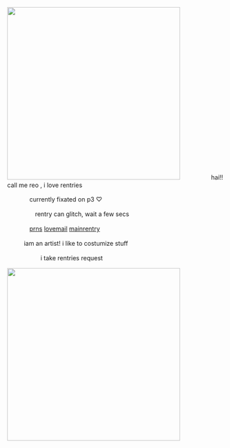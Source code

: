 <img src="https://i.imgur.com/BHy6Vjd.png&=80" width="400">
ㅤ
ㅤㅤㅤㅤhai!! call me reo , i love rentries

ㅤㅤㅤㅤcurrently fixated on p3 ♡

ㅤㅤㅤㅤㅤrentry can glitch, wait a few secs

ㅤㅤㅤㅤ[prns](https://pronouns.cc/@kureomi) [lovemail](https://rentry.co/lovemailreo) [mainrentry](https://rentry.co/cinnamonp)

ㅤㅤㅤiam an artist! i like to costumize stuff

ㅤㅤㅤㅤㅤㅤi take rentries request

<img src="https://i.imgur.com/qBiejRY.png&=80" width="400">
ㅤ
